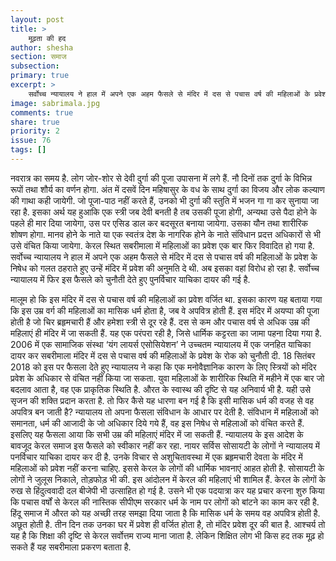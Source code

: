 ```yaml
---
layout: post
title: >
    मूढ़ता की हद
author: shesha
section: समाज
subsection:
primary: true
excerpt: >
    सर्वोच्च न्यायालय ने हाल में अपने एक अहम फैसले से मंदिर में दस से पचास वर्ष की महिलाओं के प्रवेश के निषेध को गलत ठहराते हुए उन्हें मंदिर में प्रवेश की अनुमति दे थी. अब इसका वहां विरोध हो रहा है. सर्वोच्च न्यायालय में फिर इस फैसले को चुनौती देते हुए पुनर्विचार याचिका दायर की गई है.
image: sabrimala.jpg
comments: true
share: true
priority: 2
issue: 76
tags: []
---
```


नवरात्र का समय है. लोग जोर-शोर से देवी दुर्गा की पूजा उपासना में लगे
हैं. नौ दिनों तक दुर्गा के विभिन्न रूपों तथा शौर्य का वर्णन होगा. अंत
में दसवें दिन महिषासुर के वध के साथ दुर्गा का विजय और लोक कल्याण की
गाथा कही जायेगी. जो पूजा-पाठ नहीं करते हैं, उनको भी दुर्गा की स्तुति
में भजन गा गा कर सुनाया जा रहा है. इसका अर्थ यह हुआकि एक स्त्री जब
देवी बनती है तब उसकी पूजा होगी, अन्यथा उसे पैदा होने के पहले ही मार
दिया जायेगा, उस पर एसिड डाल कर बदसूरत बनाया जायेगा. उसका यौन तथा
शारीरिक शोषण होगा. मानव होने के नाते या एक स्वतंत्र देश के नागरिक होने
के नाते संविधान प्रदत्त अधिकारों से भी उसे वंचित किया जायेगा.
केरल स्थित सबरीमाला में महिलाओं का प्रवेश एक बार फिर विवादित हो गया
है. सर्वोच्च न्यायालय ने हाल में अपने एक अहम फैसले से मंदिर में दस से
पचास वर्ष की महिलाओं के प्रवेश के निषेध को गलत ठहराते हुए उन्हें मंदिर
में प्रवेश की अनुमति दे थी. अब इसका वहां विरोध हो रहा है. सर्वोच्च
न्यायालय में फिर इस फैसले को चुनौती देते हुए पुनर्विचार याचिका दायर की
गई है.

मालूम हो कि इस मंदिर में दस से पचास वर्ष की महिलाओं का प्रवेश वर्जित
था. इसका कारण यह बताया गया कि इस उम्र वर्ग की महिलाओं का मासिक धर्म
होता है, जब वे अपवित्र होती हैं. इस मंदिर में अयप्पा की पूजा होती है
जो चिर ब्रहृमचारी हैं और हमेशा स्त्री से दूर रहे हैं. दस से कम और पचास
वर्ष से अधिक उम्र की महिलाएं ही मंदिर में जा सकती हैं. यह एक परंपरा
रही है, जिसे धार्मिक कट्टरता का जामा पहना दिया गया है.
2006 में एक सामाजिक संस्था ‘यंग लायर्स एसोसियेशन’ ने उच्चतम न्यायालय
में एक जनहित याचिका दायर कर सबरीमाला मंदिर में दस से पचास वर्ष की
महिलाओं के प्रवेश के रोक को चुनौती दी. 18 सितंबर 2018 को इस पर फैसला
देते हुए न्यायालय ने कहा कि एक मनोवैज्ञानिक कारण के लिए स्त्रियों को
मंदिर प्रवेश के अधिकार से वंचित नहीं किया जा सकता. युवा महिलाओं के
शारीरिक स्थिति में महीने में एक बार जो बदलाव आता है, वह एक प्राकृतिक
स्थिति है. औरत के स्वास्थ की दृष्टि से यह अनिवार्य भी है. यही उसे सृजन
की शक्ति प्रदान करता है. तो फिर कैसे यह धारणा बन गई है कि इसी मासिक
धर्म की वजह से वह अपवित्र बन जाती है? न्यायालय तो अपना फैसला संविधान
के आधार पर देती है. संविधान में महिलाओं को समानता, धर्म की आजादी के जो
अधिकार दिये गये हैं, वह इस निषेध से महिलाओं को वंचित करते हैं. इसलिए
यह फैसला आया कि सभी उम्र की महिलाएं मंदिर में जा सकती हैं.
न्यायालय के इस आदेश के बावजूद केरल समाज इस फैसले को स्वीकार नहीं कर
रहा. नायर सर्विस सोसायटी के लोगों ने न्यायालय में पनर्विचार याचिका
दायर कर दी है. उनके विचार से अशुचितावस्था में एक ब्रहृमचारी देवता के
मंदिर में महिलाओं को प्रवेश नहीं करना चाहिए. इससे केरल के लोगों की
धार्मिक भावनाएं आहत होती है. सोसायटी के लोगों ने जुलूस निकाले, तोड़फोड़
भी की. इस आंदोलन में केरल की महिलाएं भी शामिल हैं. केरल के लोगों के
रुख से हिंदुत्ववादी दल बीजेपी भी उत्साहित हो गई है. उसने भी एक
पदयात्रा कर यह प्रचार करना शुरु किया कि पचास वर्षों से केरल की नास्तिक
सीपीएम सरकार धर्म के नाम पर लोगों को बांटने का काम कर रही है.
हिंदू समाज में औरत को यह अच्छी तरह समझा दिया जाता है कि मासिक धर्म के
समय वह अपवित्र होती है. अछूत होती है. तीन दिन तक उनका घर में प्रवेश ही
वर्जित होता है, तो मंदिर प्रवेश दूर की बात है. आश्चर्य तो यह है कि
शिक्षा की दृष्टि से केरल सर्वोत्तम राज्य माना जाता है. लेकिन शिक्षित
लोग भी किस हद तक मूढ़ हो सकते हैं यह सबरीमाला प्रकरण बताता है.